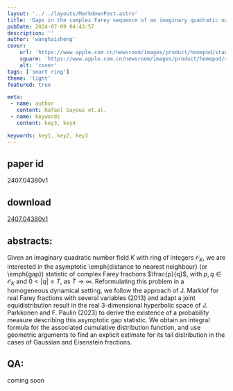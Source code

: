 ```yaml
---
layout: '../../layouts/MarkdownPost.astro'
title: 'Gaps in the complex Farey sequence of an imaginary quadratic number field'
pubDate: 2024-07-09 04:43:57
description: ''
author: 'wanghaisheng'
cover:
    url: 'https://www.apple.com.cn/newsroom/images/product/homepod/standard/Apple-HomePod-hero-230118_big.jpg.large_2x.jpg'
    square: 'https://www.apple.com.cn/newsroom/images/product/homepod/standard/Apple-HomePod-hero-230118_big.jpg.large_2x.jpg'
    alt: 'cover'
tags: ['smart ring'] 
theme: 'light'
featured: true

meta:
 - name: author
   content: Rafael Sayous et.al.
 - name: keywords
   content: key3, key4

keywords: key1, key2, key3
---
```


## paper id
2407.04380v1
## download
[2407.04380v1](http://arxiv.org/abs/2407.04380v1)
## abstracts:
Given an imaginary quadratic number field $K$ with ring of integers $\mathcal{O}_K$, we are interested in the asymptotic \emph{distance to nearest neighbour} (or \emph{gap}) statistic of complex Farey fractions $\frac{p}{q}$, with $p,q \in \mathcal{O}_K$ and $0<|q|\leq T$, as $T \to \infty$. Reformulating this problem in a homogeneous dynamical setting, we follow the approach of J. Marklof for real Farey fractions with several variables (2013) and adapt a joint equidistribution result in the real $3$-dimensional hyperbolic space of J. Parkkonen and F. Paulin (2023) to derive the existence of a probability measure describing this asymptotic gap statistic. We obtain an integral formula for the associated cumulative distribution function, and use geometric arguments to find an explicit estimate for its tail distribution in the cases of Gaussian and Eisenstein fractions.
## QA:
coming soon
